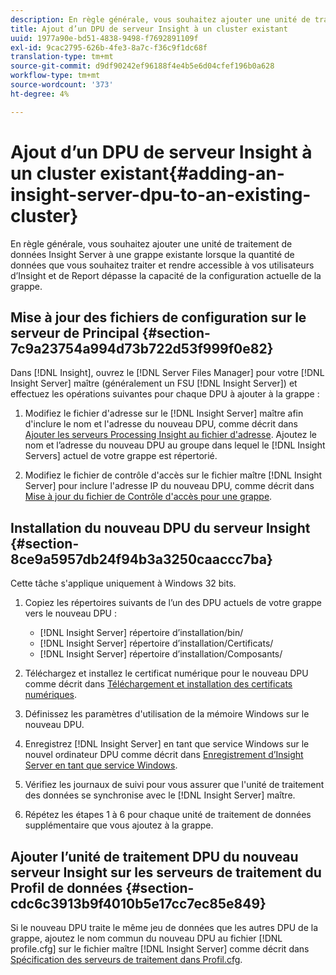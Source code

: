 ```yaml
---
description: En règle générale, vous souhaitez ajouter une unité de traitement de données Insight Server à une grappe existante lorsque la quantité de données que vous souhaitez traiter et rendre accessible à vos utilisateurs d’Insight et de Report dépasse la capacité de la configuration actuelle de la grappe.
title: Ajout d’un DPU de serveur Insight à un cluster existant
uuid: 1977a90e-bd51-4838-9498-f7692891109f
exl-id: 9cac2795-626b-4fe3-8a7c-f36c9f1dc68f
translation-type: tm+mt
source-git-commit: d9df90242ef96188f4e4b5e6d04cfef196b0a628
workflow-type: tm+mt
source-wordcount: '373'
ht-degree: 4%

---
```


# Ajout d’un DPU de serveur Insight à un cluster existant{#adding-an-insight-server-dpu-to-an-existing-cluster}

En règle générale, vous souhaitez ajouter une unité de traitement de données Insight Server à une grappe existante lorsque la quantité de données que vous souhaitez traiter et rendre accessible à vos utilisateurs d’Insight et de Report dépasse la capacité de la configuration actuelle de la grappe.

## Mise à jour des fichiers de configuration sur le serveur de Principal {#section-7c9a23754a994d73b722d53f999f0e82}

Dans [!DNL Insight], ouvrez le [!DNL Server Files Manager] pour votre [!DNL Insight Server] maître (généralement un FSU [!DNL Insight Server]) et effectuez les opérations suivantes pour chaque DPU à ajouter à la grappe :

1. Modifiez le fichier d&#39;adresse sur le [!DNL Insight Server] maître afin d&#39;inclure le nom et l&#39;adresse du nouveau DPU, comme décrit dans [Ajouter les serveurs Processing Insight au fichier d&#39;adresse](../../../../../home/c-inst-svr/c-install-ins-svr/c-ins-svr-clstrs/c-inst-ins-svr-clstr/c-inst-proc-clstr/c-config-mstr-ins-svr-clstr.md#section-2fe5298180164e8dbaa59ea6b6ff682d). Ajoutez le nom et l’adresse du nouveau DPU au groupe dans lequel le [!DNL Insight Servers] actuel de votre grappe est répertorié.

1. Modifiez le fichier de contrôle d&#39;accès sur le fichier maître [!DNL Insight Server] pour inclure l&#39;adresse IP du nouveau DPU, comme décrit dans [Mise à jour du fichier de Contrôle d&#39;accès pour une grappe](../../../../../home/c-inst-svr/c-install-ins-svr/c-ins-svr-clstrs/c-inst-ins-svr-clstr/c-inst-proc-clstr/c-config-mstr-ins-svr-clstr.md#section-fce1367d92a445168c35e9ca506e7d6b).

## Installation du nouveau DPU du serveur Insight {#section-8ce9a5957db24f94b3a3250caaccc7ba}

Cette tâche s&#39;applique uniquement à Windows 32 bits.

1. Copiez les répertoires suivants de l’un des DPU actuels de votre grappe vers le nouveau DPU :

   * [!DNL Insight Server] répertoire d’installation/bin/
   * [!DNL Insight Server] répertoire d’installation/Certificats/
   * [!DNL Insight Server] répertoire d’installation/Composants/

1. Téléchargez et installez le certificat numérique pour le nouveau DPU comme décrit dans [Téléchargement et installation des certificats numériques](../../../../../home/c-inst-svr/c-install-ins-svr/t-install-proc-inst-svr-dpu/c-dnld-dgtl-cert/c-dnld-dgtl-cert.md#concept-4f79c240492f4e52b6375b4b3bbefa17).
1. Définissez les paramètres d&#39;utilisation de la mémoire Windows sur le nouveau DPU.
1. Enregistrez [!DNL Insight Server] en tant que service Windows sur le nouvel ordinateur DPU comme décrit dans [Enregistrement d’Insight Server en tant que service Windows](../../../../../home/c-inst-svr/c-install-ins-svr/t-install-proc-inst-svr-dpu/c-reg-wdws-svc.md#concept-f2c7aa891d544a2595aa01d0d796a540).

1. Vérifiez les journaux de suivi pour vous assurer que l&#39;unité de traitement des données se synchronise avec le [!DNL Insight Server] maître.
1. Répétez les étapes 1 à 6 pour chaque unité de traitement de données supplémentaire que vous ajoutez à la grappe.

## Ajouter l’unité de traitement DPU du nouveau serveur Insight sur les serveurs de traitement du Profil de données {#section-cdc6c3913b9f4010b5e17cc7ec85e849}

Si le nouveau DPU traite le même jeu de données que les autres DPU de la grappe, ajoutez le nom commun du nouveau DPU au fichier [!DNL profile.cfg] sur le fichier maître [!DNL Insight Server] comme décrit dans [Spécification des serveurs de traitement dans Profil.cfg](../../../../../home/c-inst-svr/c-install-ins-svr/c-ins-svr-clstrs/c-inst-ins-svr-clstr/c-inst-proc-clstr/c-config-prof-run-clstr.md#section-99664e072c21462f91fbafb6d893fcf9).
